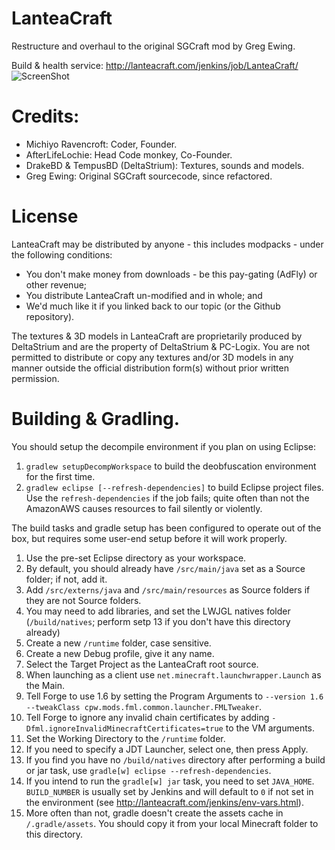 LanteaCraft
================
Restructure and overhaul to the original SGCraft mod by Greg Ewing.

Build & health service: http://lanteacraft.com/jenkins/job/LanteaCraft/ ![ScreenShot](http://lanteacraft.com/jenkins/job/LanteaCraft/badge/icon/build_status.png)


Credits:
================
* Michiyo Ravencroft: Coder, Founder.
* AfterLifeLochie: Head Code monkey, Co-Founder. 
* DrakeBD & TempusBD (DeltaStrium): Textures, sounds and models.
* Greg Ewing: Original SGCraft sourcecode, since refactored.

License
================
LanteaCraft may be distributed by anyone - this includes modpacks - under the following conditions:
* You don't make money from downloads - be this pay-gating (AdFly) or other revenue;
* You distribute LanteaCraft un-modified and in whole; and
* We'd much like it if you linked back to our topic (or the Github repository).

The textures & 3D models in LanteaCraft are proprietarily produced by DeltaStrium and are the property of DeltaStrium & PC-Logix. You are not permitted to distribute or copy any textures and/or 3D models in any manner outside the official distribution form(s) without prior written permission.

Building & Gradling.
================
You should setup the decompile environment if you plan on using Eclipse:

1. `gradlew setupDecompWorkspace` to build the deobfuscation environment for the first time.
2. `gradlew eclipse [--refresh-dependencies]` to build Eclipse project files. Use the `refresh-dependencies` if the job fails; quite often than not the AmazonAWS causes resources to fail silently or violently.


The build tasks and gradle setup has been configured to operate out of the box, but requires some user-end setup before it will work properly.

1. Use the pre-set Eclipse directory as your workspace.
2. By default, you should already have `/src/main/java` set as a Source folder; if not, add it.
3. Add `/src/externs/java` and `/src/main/resources` as Source folders if they are not Source folders.
4. You may need to add libraries, and set the LWJGL natives folder (`/build/natives`; perform setp 13 if you don't have this directory already)
5. Create a new `/runtime` folder, case sensitive.
6. Create a new Debug profile, give it any name.
7. Select the Target Project as the LanteaCraft root source.
8. When launching as a client use `net.minecraft.launchwrapper.Launch` as the Main.
9. Tell Forge to use 1.6 by setting the Program Arguments to `--version 1.6 --tweakClass cpw.mods.fml.common.launcher.FMLTweaker`.
10. Tell Forge to ignore any invalid chain certificates by adding `-Dfml.ignoreInvalidMinecraftCertificates=true` to the VM arguments.
11. Set the Working Directory to the `/runtime` folder.
12. If you need to specify a JDT Launcher, select one, then press Apply.
13. If you find you have no `/build/natives` directory after performing a build or jar task, use `gradle[w] eclipse --refresh-dependencies`.
14. If you intend to run the `gradle[w] jar` task, you need to set `JAVA_HOME`. `BUILD_NUMBER` is usually set by Jenkins and will default to `0` if not set in the environment (see http://lanteacraft.com/jenkins/env-vars.html).
15. More often than not, gradle doesn't create the assets cache in `/.gradle/assets`. You should copy it from your local Minecraft folder to this directory.
